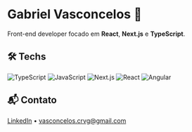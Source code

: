 # Gabriel Vasconcelos 👋

Front-end developer focado em **React**, **Next.js** e **TypeScript**.

## 🛠️ Techs

![TypeScript](https://img.shields.io/badge/-TypeScript-3178C6?style=flat-square&logo=typescript&logoColor=fff)
![JavaScript](https://img.shields.io/badge/-JavaScript-F7DF1E?style=flat-square&logo=javascript&logoColor=000)
![Next.js](https://img.shields.io/badge/-Next.js-000?style=flat-square&logo=next.js)
![React](https://img.shields.io/badge/-React-61DAFB?style=flat-square&logo=react&logoColor=000)
![Angular](https://img.shields.io/badge/-Angular-DD0031?style=flat-square&logo=angular&logoColor=fff)

## 📬 Contato

[LinkedIn](https://www.linkedin.com/in/gabriel-vasconcelos-19b330131) • vasconcelos.crvg@gmail.com
